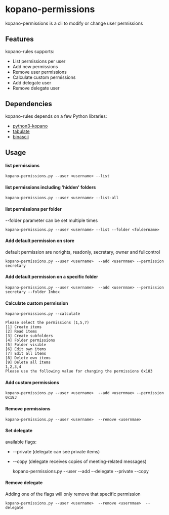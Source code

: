 kopano-permissions
============

kopano-permissions is a cli to modify or change user permissions



## Features

kopano-rules supports:

* List permissions per user
* Add new permissions
* Remove user permissions
* Calculate custom permissions
* Add delegate user
* Remove delegate user


## Dependencies

kopano-rules depends on a few Python libraries:

* [python3-kopano](https://download.kopano.io/supported/core:/final/)
* [tabulate](https://pypi.org/project/tabulate/)
* [binascii](https://docs.python.org/3/library/binascii.html)


## Usage

#### list permissions

    kopano-permissions.py --user <username> --list

#### list permissions including 'hidden' folders

    kopano-permissions.py --user <username> --list-all
    
#### list permissions per folder
--folder parameter can be set multiple times 

    kopano-permissions.py --user <username> --list --folder <foldername>
    
#### Add default permission on store 
default permission are norights, readonly, secretary, owner and fullcontrol
    
    kopano-permissions.py --user <username>  --add <usernmae> --permission secretary
    
#### Add default permission on a specific folder

    kopano-permissions.py --user <username>  --add <usernmae> --permission secretary --folder Inbox
    
#### Calculate custom permission

    kopano-permissions.py --calculate
    
    Please select the permissions (1,5,7)
    [1] Create items
    [2] Read items
    [3] Create subfolders
    [4] Folder permissions
    [5] Folder visible
    [6] Edit own items
    [7] Edit all items
    [8] Delete own items
    [9] Delete all items
    1,2,3,4
    Please use the following value for changing the permissions 0x183

#### Add custom permissions

    kopano-permissions.py --user <username>  --add <usernmae> --permission 0x183 

#### Remove permissions
    kopano-permissions.py --user <username>  --remove <usernmae> 
     
#### Set delegate
available flags: 
* --private (delegate can see private items)
* --copy (delegate receives copies of meeting-related messages)
 
    
    kopano-permissions.py --user <username>  --add <usernmae>  --delegate --private --copy
    
#### Remove delegate
Adding one of the flags will only remove that specific permission 

    kopano-permissions.py --user <username>  --remove <usernmae>  --delegate 
